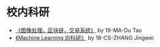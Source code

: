# 校内科研

- [《图像处理，区块链，交易系统》](./[MA]-2019-dutao) by 19-MA-Du Tao
- [《Machine Learning 向科研》](./[CS]-2018-zhangjingwei) by 18-CS-ZHANG Jingwei
